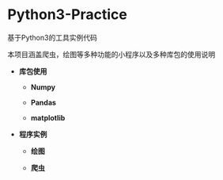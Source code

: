# Python3-Practice
基于Python3的工具实例代码

本项目涵盖爬虫，绘图等多种功能的小程序以及多种库包的使用说明

*  **库包使用**

    + **Numpy**
    
    + **Pandas**
    
    + **matplotlib**
    


*  **程序实例**

    + **绘图**
    
    
    
    + **爬虫**
    

